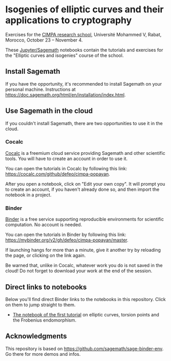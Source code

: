 # Isogenies of elliptic curves and their applications to cryptography

Exercises for the [CIMPA research
school](http://cimpa.c2si-conference.org/), Université Mohammed V,
Rabat, Morocco, October 23 – November 4.

These [Jupyter/Sagemath](https://www.sagemath.org/) notebooks contain
the tutorials and exercises for the "Elliptic curves and isogenies"
course of the school.

## Install Sagemath

If you have the opportunity, it's recommended to install Sagemath on
your personal machine. Instructions at
<https://doc.sagemath.org/html/en/installation/index.html>.

## Use Sagemath in the cloud

If you couldn't install Sagemath, there are two opportunities to use
it in the cloud.

### Cocalc

[Cocalc](https://cocalc.com/) is a freemium cloud service providing
Sagemath and other scientific tools.  You will have to create an
account in order to use it.

You can open the tutorials in Cocalc by following this link:
<https://cocalc.com/github/defeo/cimpa-popayan>.

After you open a notebook, click on "Edit your own copy". It will
prompt you to create an account, if you haven't already done so, and
then import the notebook in a project.

### Binder

[Binder](https://mybinder.org/) is a free service supporting
reproducible environments for scientific computation. No account is
needed.

You can open the tutorials in Binder by following this link:
<https://mybinder.org/v2/gh/defeo/cimpa-popayan/master>.

If launching hangs for more than a minute, give it another try by
reloading the page, or clicking on the link again.

Be warned that, unlike in Cocalc, whatever work you do is not saved in
the cloud! Do not forget to download your work at the end of the
session.

## Direct links to notebooks

Below you'll find direct Binder links to the notebooks in this
repository.  Click on them to jump straight to them.

- [The notebook of the first tutorial](https://mybinder.org/v2/gh/defeo/cimpa-popayan/master?labpath=2023-10-23-rabat.ipynb) on elliptic curves, torsion points and the Frobenius endomorphism.

## Acknowledgments

This repository is based on <https://github.com/sagemath/sage-binder-env>.
Go there for more demos and infos.
